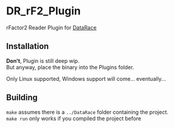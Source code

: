 # DR_rF2_Plugin
rFactor2 Reader Plugin for [DataRace](https://github.com/LukasLichten/DataRace)  

## Installation
**Don't**, Plugin is still deep wip.  
But anyway, place the binary into the Plugins folder.

Only Linux supported, Windows support will come... eventually...  

## Building
`make` assumes there is a `../DataRace` folder containing the project.  
`make run` only works if you compiled the project before

